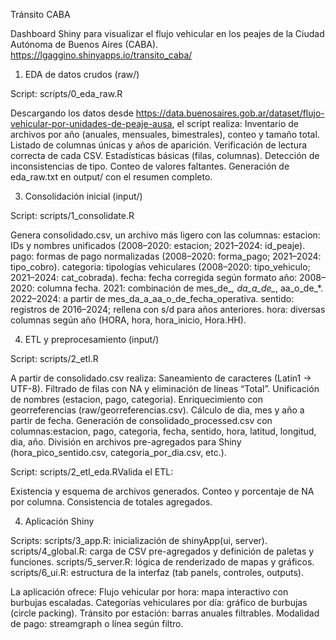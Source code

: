 Tránsito CABA

Dashboard Shiny para visualizar el flujo vehicular en los peajes de la Ciudad Autónoma de Buenos Aires (CABA).
https://lgaggino.shinyapps.io/transito_caba/

1. EDA de datos crudos (raw/)

Script: scripts/0_eda_raw.R

Descargando los datos desde https://data.buenosaires.gob.ar/dataset/flujo-vehicular-por-unidades-de-peaje-ausa,
el script realiza:
Inventario de archivos por año (anuales, mensuales, bimestrales), conteo y tamaño total.
Listado de columnas únicas y años de aparición.
Verificación de lectura correcta de cada CSV.
Estadísticas básicas (filas, columnas).
Detección de inconsistencias de tipo.
Conteo de valores faltantes.
Generación de eda_raw.txt en output/ con el resumen completo.

3. Consolidación inicial (input/)

Script: scripts/1_consolidate.R

Genera consolidado.csv, un archivo más ligero con las columnas:
estacion: IDs y nombres unificados (2008–2020: estacion; 2021–2024: id_peaje).
pago: formas de pago normalizadas (2008–2020: forma_pago; 2021–2024: tipo_cobro).
categoria: tipologías vehiculares (2008–2020: tipo_vehiculo; 2021–2024: cat_cobrada).
fecha: fecha corregida según formato año:
2008–2020: columna fecha.
2021: combinación de mes_de_*, da_a_de_*, aa_o_de_*.
2022–2024: a partir de mes_da_a_aa_o_de_fecha_operativa.
sentido: registros de 2016–2024; rellena con s/d para años anteriores.
hora: diversas columnas según año (HORA, hora, hora_inicio, Hora.HH).

4. ETL y preprocesamiento (input/)

Script: scripts/2_etl.R

A partir de consolidado.csv realiza:
Saneamiento de caracteres (Latin1 → UTF-8).
Filtrado de filas con NA y eliminación de líneas “Total”.
Unificación de nombres (estacion, pago, categoria).
Enriquecimiento con georreferencias (raw/georreferencias.csv).
Cálculo de dia, mes y año a partir de fecha.
Generación de consolidado_processed.csv con columnas:estacion, pago, categoria, fecha, sentido, hora, latitud, longitud, dia, año.
División en archivos pre-agregados para Shiny (hora_pico_sentido.csv, categoria_por_dia.csv, etc.).

Script: scripts/2_etl_eda.RValida el ETL:

Existencia y esquema de archivos generados.
Conteo y porcentaje de NA por columna.
Consistencia de totales agregados.

4. Aplicación Shiny

Scripts:
scripts/3_app.R: inicialización de shinyApp(ui, server).
scripts/4_global.R: carga de CSV pre-agregados y definición de paletas y funciones.
scripts/5_server.R: lógica de renderizado de mapas y gráficos.
scripts/6_ui.R: estructura de la interfaz (tab panels, controles, outputs).

La aplicación ofrece:
Flujo vehicular por hora: mapa interactivo con burbujas escaladas.
Categorías vehiculares por día: gráfico de burbujas (circle packing).
Tránsito por estación: barras anuales filtrables.
Modalidad de pago: streamgraph o línea según filtro.

